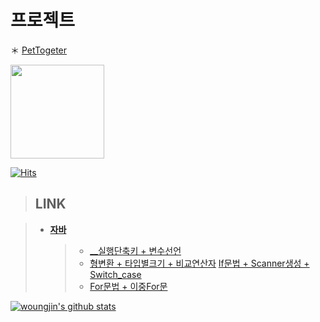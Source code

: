 
# 프로젝트 </h2>
＊ [PetTogeter](https://github.com/woungjin/PetTogether.git)

 
<img width="150" src="https://user-images.githubusercontent.com/74219139/104112803-7c14a800-5336-11eb-8326-9f69c35b41e0.PNG"> </img>

[![Hits](https://hits.seeyoufarm.com/api/count/incr/badge.svg?url=https%3A%2F%2Fgithub.com%2Fwoungjin&count_bg=%2379C83D&title_bg=%23555555&icon=&icon_color=%23E7E7E7&title=hits&edge_flat=false)](https://hits.seeyoufarm.com)
 

 



> ## __LINK__

> + [__자바__](https://github.com/woungjin/JAVABasic.git)
>    > + [__실행단축키 + 변수선언](https://github.com/woungjin/JAVABasic/tree/master/src/day01)
>    > + [형변환 + 타입별크기 + 비교연산자](https://github.com/woungjin/JAVABasic/tree/master/src/day02)
>    > [If문법 + Scanner생성 + Switch_case](https://github.com/woungjin/JAVABasic/tree/master/src/day03)
>    > + [For문법 + 이중For문](https://github.com/woungjin/JAVABasic/tree/master/src/day04/for_)


[![woungjin's github stats](https://github-readme-stats.vercel.app/api?username=woungjin)](https://github.com/anuraghazra/github-readme-stats)


